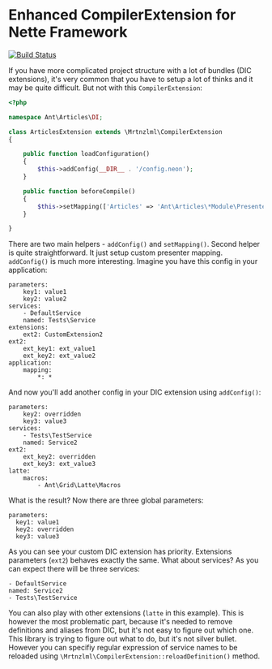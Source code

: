 # Enhanced CompilerExtension for Nette Framework

[![Build Status](https://travis-ci.org/mrtnzlml/compiler-extension.svg?branch=master)](https://travis-ci.org/mrtnzlml/compiler-extension)

If you have more complicated project structure with a lot of bundles (DIC extensions), it's very common that you have to setup a lot of thinks and it may be quite difficult. But not with this `CompilerExtension`:

```php
<?php

namespace Ant\Articles\DI;

class ArticlesExtension extends \Mrtnzlml\CompilerExtension
{

	public function loadConfiguration()
	{
		$this->addConfig(__DIR__ . '/config.neon');
	}

	public function beforeCompile()
	{
		$this->setMapping(['Articles' => 'Ant\Articles\*Module\Presenters\*Presenter']);
	}

}
```

There are two main helpers - `addConfig()` and `setMapping()`. Second helper is quite straightforward. It just setup custom presenter mapping. `addConfig()` is much more interesting. Imagine you have this config in your application:

```
parameters:
	key1: value1
	key2: value2
services:
	- DefaultService
	named: Tests\Service
extensions:
	ext2: CustomExtension2
ext2:
	ext_key1: ext_value1
	ext_key2: ext_value2
application:
	mapping:
		*: *
```

And now you'll add another config in your DIC extension using `addConfig()`:

```
parameters:
	key2: overridden
	key3: value3
services:
	- Tests\TestService
	named: Service2
ext2:
	ext_key2: overridden
	ext_key3: ext_value3
latte:
	macros:
		- Ant\Grid\Latte\Macros
```

What is the result? Now there are three global parameters:

```
parameters:
  key1: value1
  key2: overridden
  key3: value3
```

As you can see your custom DIC extension has priority. Extensions parameters (`ext2`) behaves exactly the same. What about services? As you can expect there will be three services:

```
- DefaultService
named: Service2
- Tests\TestService
```

You can also play with other extensions (`latte` in this example). This is however the most problematic part, because it's needed to remove definitions and aliases from DIC, but it's not easy to figure out which one. This library is trying to figure out what to do, but it's not silver bullet. However you can specifiy regular expression of service names to be reloaded using `\Mrtnzlml\CompilerExtension::reloadDefinition()` method.
